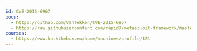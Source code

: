 ```yaml
---
id: CVE-2015-6967
pocs:
  - https://github.com/VanTekken/CVE-2015-6967
  - https://raw.githubusercontent.com/rapid7/metasploit-framework/master/modules/exploits/multi/http/nibbleblog_file_upload.rb
courses:
  - https://www.hackthebox.eu/home/machines/profile/121
---
```


